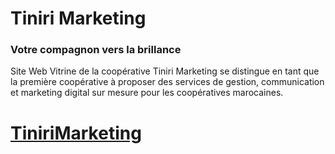 # Tiniri Marketing
### Votre compagnon vers la brillance

Site Web Vitrine de la coopérative Tiniri Marketing se distingue en tant que la première coopérative à proposer des services de gestion, communication et marketing digital sur mesure pour les coopératives marocaines. 
# [TiniriMarketing](https://ben-moussa.github.io/TiniriMarketing/)
